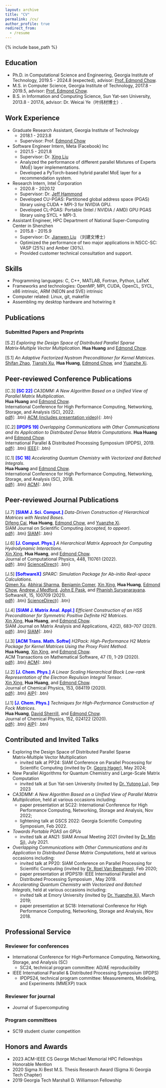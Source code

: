 ```yaml
---
layout: archive
title: "CV"
permalink: /cv/
author_profile: true
redirect_from:
  - /resume
---
```


{% include base_path %}

## Education
* Ph.D. in Computational Science and Engineering, Georgia Institute of Technology, 2019.5 - 2024.8 (expected), advisor: [Prof. Edmond Chow](https://www.cc.gatech.edu/~echow/).
* M.S. in Computer Science, Georgia Institute of Technology, 2017.8 - 2019.5, advisor: [Prof. Edmond Chow](https://www.cc.gatech.edu/~echow/).
* B.S. in Information and Computing Science, Sun Yat-sen University, 2013.8 - 2017.6, advisor: Dr. Weicai Ye（叶纬材博士）.

## Work Experience

* Graduate Research Assistant, Georgia Institute of Technology
  * 2018.1 - 2023.8
  * Supervisor: Prof. [Edmond Chow](https://faculty.cc.gatech.edu/~echow/)
* Software Engineer Intern, Meta (Facebook) Inc
  * 2021.5 - 2021.8
  * Supervisor: Dr. [Xing Liu](https://scholar.google.com/citations?user=ewRsKt4AAAAJ&hl=en)
  * Analyzed the performance of different parallel Mixtures of Experts (MoE) layer implementations.
  * Developed a PyTorch-based hybrid parallel MoE layer for a recommendation system.
* Research Intern, Intel Corporation 
  * 2020.8 - 2020.12
  * Supervisor: Dr. [Jeff Hammond](https://jeffhammond.github.io/)
  * Developed CU-PGAS: Partitioned global address space (PGAS) library using CUDA + MPI-3 for NVIDIA GPU.
  * Developed CL-PGAS: Portable (Intel / NVIDIA / AMD) GPU PGAS library using SYCL + MPI-3.
* Assistant Engineer, HPC Department of National Super-Computing Center in Shenzhen
  * 2015.8 - 2015.9
  * Supervisor: Dr. [Jianwen Liu](https://www.researchgate.net/profile/Jianwen_Liu) （刘建文博士）
  * Optimized the performance of two major applications in NSCC-SC: VASP (25%) and Amber (30%).
  * Provided customer technical consultation and support.

## Skills

* Programming languages: C, C++, MATLAB, Fortran, Python, LaTeX
* Frameworks and technologies: OpenMP, MPI, CUDA, OpenCL, SYCL, x86 intrinsic, ARM (NEON and SVE) intrinsic
* Computer related: Linux, git, makefile
* Assembling my desktop hardware and hotwiring it

## Publications

### Submitted Papers and Preprints

[S.2] *Exploring the Design Space of Distributed Parallel Sparse Matrix‑Multiple Vector Multiplication*.
**Hua Huang** and [Edmond Chow](https://faculty.cc.gatech.edu/~echow/).

[S.1] *An Adaptive Factorized Nystrom Preconditioner for Kernel Matrices*. 
[Shifan Zhao](https://matherheart.github.io/), [Tianshi Xu](https://math.emory.edu/~txu41/), **Hua Huang**, [Edmond Chow](https://faculty.cc.gatech.edu/~echow/), and [Yuanzhe Xi](http://www.math.emory.edu/~yxi26/index.html).

## Peer-reviewed Conference Publications

[C.3]  <span style="color:blue">**[SC 22]**</span> *CA3DMM: A New Algorithm Based on a Unified View of Parallel Matrix Multiplication*.  
**Hua Huang** and [Edmond Chow](https://faculty.cc.gatech.edu/~echow/).  
International Conference for High Performance Computing, Networking, Storage, and Analysis (SC), 2022.  
[pdf](https://huanghua1994.github.io/files/SC22-Huang-Chow.pdf){: .btn} [ACM (includes presentation video)](https://dl.acm.org/doi/abs/10.5555/3571885.3571922){: .btn} 

[C.2]  <span style="color:blue">**[IPDPS 19]**</span> *Overlapping Communications with Other Communications and its Application to Distributed Dense Matrix Computations*.
**Hua Huang** and [Edmond Chow](https://faculty.cc.gatech.edu/~echow/).  
International Parallel & Distributed Processing Symposium (IPDPS), 2019.  
[pdf](huanghua1994.github.io/files/IPDPS19-Huang-Chow.pdf){: .btn} [IEEE](https://ieeexplore.ieee.org/abstract/document/8821006){: .btn}

[C.1]  <span style="color:blue">**[SC 18]**</span> *Accelerating Quantum Chemistry with Vectorized and Batched Integrals*.  
**Hua Huang** and [Edmond Chow](https://faculty.cc.gatech.edu/~echow/).  
International Conference for High Performance Computing, Networking, Storage, and Analysis (SC), 2018.  
[pdf](https://huanghua1994.github.io/files/SC18-Huang-Chow.pdf){: .btn} [ACM](https://dl.acm.org/doi/10.5555/3291656.3291711){: .btn}

## Peer-reviewed Journal Publications

[J.7]  <span style="color:blue">**[SIAM J. Sci. Comput.]**</span> *Data-Driven Construction of Hierarchical Matrices with Nested Bases*.  
[Difeng Cai](https://www.smu.edu/Dedman/Academics/Departments/Math/People/Faculty/DifengCai), **Hua Huang**, [Edmond Chow](https://faculty.cc.gatech.edu/~echow/), and [Yuanzhe Xi](http://www.math.emory.edu/~yxi26/index.html).  
SIAM Journal on Scientific Computing *(accepted, to appear)*.  
[pdf](https://huanghua1994.github.io/files/SIMAX-HiDR.pdf){: .btn} [SIAM](https://epubs.siam.org/doi/full/10.1137/22M1500848){: .btn}

[J.6]  <span style="color:blue">**[J. Comput. Phys.]**</span> *A Hierarchical Matrix Approach for Computing Hydrodynamic Interactions*.  
[Xin Xing](https://sites.google.com/view/xinxing/home), **Hua Huang**, and [Edmond Chow](https://faculty.cc.gatech.edu/~echow/).  
Journal of Computational Physics, 448, 110761 (2022).  
[pdf](https://huanghua1994.github.io/files/JCP-H2RPY-Xing-Huang-Chow.pdf){: .btn} [ScienceDirect](https://www.sciencedirect.com/science/article/abs/pii/S0021999121006562){: .btn}

[J.5]  <span style="color:blue">**[SoftwareX]**</span> *SPARC: Simulation Package for Ab-initio Real-space Calculations*.  
[Qimen Xu](https://scholar.google.com/citations?hl=en&user=V6tGLpoAAAAJ&view_op=list_works&sortby=pubdate), [Abhiraj Sharma](https://scholar.google.com/citations?hl=en&user=IiQqaEwAAAAJ&view_op=list_works&sortby=pubdate),  [Benjamin Comer](https://scholar.google.com/citations?hl=en&user=3pZTa4wAAAAJ&view_op=list_works&sortby=pubdate), [Xin Xing](https://sites.google.com/view/xinxing/home), **Hua Huang**, [Edmond Chow](https://faculty.cc.gatech.edu/~echow/), [Andrew J Medford](https://www.chbe.gatech.edu/people/andrew-j-medford), [John E Pask](https://people.llnl.gov/pask1), and [Phanish Suryanarayana](https://ce.gatech.edu/directory/person/phanish-suryanarayana).
SoftwareX, 15, 100709 (2021).  
[pdf](https://huanghua1994.github.io/files/SoftwareX-SPARC.pdf){: .btn} [ScienceDirect](https://www.sciencedirect.com/science/article/pii/S2352711021000546){: .btn}

[J.4]  <span style="color:blue">**[SIAM J. Matrix Anal. Appl.]**</span> *Efficient Construction of an HSS Preconditioner for Symmetric Positive Definite H2 Matrices*.  
[Xin Xing](https://sites.google.com/view/xinxing/home), **Hua Huang**, and [Edmond Chow](https://faculty.cc.gatech.edu/~echow/).  
SIAM Journal on Matrix Analysis and Applications, 42(2), 683–707 (2021).  
[pdf](https://huanghua1994.github.io/files/SIMAX-SPDHSS-Xing-Huang-Chow.pdf){: .btn} [SIAM](https://epubs.siam.org/doi/abs/10.1137/20M1365776){: .btn}

[J.3]  <span style="color:blue">**[ACM Trans. Math. Softw]**</span> *H2Pack: High-Performance H2 Matrix Package for Kernel Matrices Using the Proxy Point Method*.  
**Hua Huang**, [Xin Xing](https://sites.google.com/view/xinxing/home), and [Edmond Chow](https://faculty.cc.gatech.edu/~echow/).  
ACM Transactions on Mathematical Software, 47 (1), 1-29 (2020).  
[pdf](https://huanghua1994.github.io/files/ACMTOMS-H2Pack-Huang-Xing-Chow.pdf){: .btn} [ACM](https://dl.acm.org/doi/abs/10.1145/3412850){: .btn}

[J.2]  <span style="color:blue">**[J. Chem. Phys.]**</span> *A Linear Scaling Hierarchical Block Low-rank Representation of the Electron Repulsion Integral Tensor*.   
[Xin Xing](https://sites.google.com/view/xinxing/home), **Hua Huang**, and [Edmond Chow](https://faculty.cc.gatech.edu/~echow/).  
Journal of Chemical Physics, 153, 084119 (2020).   
[pdf](https://huanghua1994.github.io/files/JCP-H2ERI-Xing-Huang-Chow.pdf){: .btn} [AIP](https://pubs.aip.org/aip/jcp/article/153/8/084119/1061798/A-linear-scaling-hierarchical-block-low-rank){: .btn}    

[J.1]  <span style="color:blue">**[J. Chem. Phys.]**</span> *Techniques for High-Performance Construction of Fock Matrices*.  
**Hua Huang**, [David Sherrill](https://chemistry.gatech.edu/people/david-sherrill), and [Edmond Chow](https://faculty.cc.gatech.edu/~echow/).  
Journal of Chemical Physics, 152, 024122 (2020).  
[pdf](https://huanghua1994.github.io/files/JCP-GTFock-Huang-Sherrill-Chow.pdf){: .btn} [AIP](https://pubs.aip.org/aip/jcp/article/152/2/024122/317608/Techniques-for-high-performance-construction-of){: .btn} 

## Contributed and Invited Talks

* Exploring the Design Space of Distributed Parallel Sparse Matrix‑Multiple Vector Multiplication
  * invited talk at PP24: SIAM Conference on Parallel Processing for Scientific Computing (invited by Dr. [Georg Hager](https://hpc.fau.de/person/georg-hager/)), May 2024;
* New Parallel Algorithms for Quantum Chemistry and Large-Scale Matrix Computation
  * invited talk at Sun Yat-sen University (invited by [Dr. Yutong Lu](https://ieeexplore.ieee.org/author/37539055600)), Sep 2023
* *CA3DMM: A New Algorithm Based on a Unified View of Parallel Matrix Multiplication*, held at various occasions including:
  * paper presentation at SC22: International Conference for High Performance Computing, Networking, Storage and Analysis, Nov 2022;
  * lightening talk at GSCS 2022: Georgia Scientific Computing Symposium, Feb 2022.
* *Towards Portable PGAS on GPUs*
  * invited talk at AN21: SIAM Annual Meeting 2021 (invited by [Dr. Min Si](https://minsii.github.io/)), July 2021.
* *Overlapping Communications with Other Communications and its Application to Distributed Dense Matrix Computations*, held at various occasions including:
  * invited talk at PP20: SIAM Conference on Parallel Processing for Scientific Computing (invited by [Dr. Roel Van Beeumen](http://www.roelvanbeeumen.be/drupal8/)), Feb 2020;  
  * paper presentation at IPDPS19: IEEE International Parallel and Distributed Processing Symposium , May 2019.
* *Accelerating Quantum Chemistry with Vectorized and Batched Integrals*, held at various occasions including:
  * invited talk at Emory University (invited by [Dr. Yuanzhe Xi](http://www.math.emory.edu/~yxi26/index.html)), March 2019;
  * paper presentation at SC18: International Conference for High Performance Computing, Networking, Storage and Analysis, Nov 2018.

## Professional Service

### Reviewer for conferences

* International Conference for High‑Performance Computing, Networking, Storage, and Analysis (SC)
  * SC24, technical program committee: AD/AE reproducibility
* IEEE International Parallel & Distributed Processing Symposium (IPDPS)
  * IPDPS24, technical program committee: Measurements, Modeling, and Experiments (MMEXP) track

### Reviewer for journal

* Journal of Supercomputing

### Program committees

* SC19 student cluster competition

## Honors and Awards

* 2023 ACM-IEEE CS George Michael Memorial HPC Fellowships Honorable Mention
* 2020 Sigma Xi Best M.S. Thesis Research Award (Sigma Xi Georgia Tech Chapter)
* 2019 Georgia Tech Marshall D. Williamson Fellowship



<!--
#Talks

  <ul>{% for post in site.talks %}
    {% include archive-single-talk-cv.html %}
  {% endfor %}</ul>

#Teaching
  <ul>{% for post in site.teaching %}
    {% include archive-single-cv.html %}
  {% endfor %}</ul>
-->
